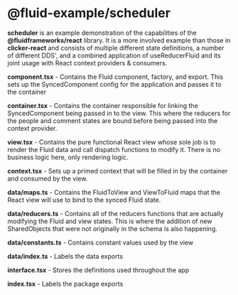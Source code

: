 # @fluid-example/scheduler

**scheduler** is an example demonstration of the capabilities of the **@fluidframeworks/react** library. It is a more involved example than those in **clicker-react**  and consists of multiple different state definitions, a number of different DDS', and a combined application of useReducerFluid and its joint usage with React context providers & consumers.

**component.tsx** - Contains the Fluid component, factory, and export. This sets up the SyncedComponent config for the application and passes it to the container

**container.tsx** - Contains the container responsible for linking the SyncedComponent being passed in to the view. This where the reducers for the people and comment states are bound before being passed into the context provider.

**view.tsx** - Contains the pure functional React view whose sole job is to render the Fluid data and call dispatch functions to modify it. There is no business logic here, only rendering logic.

**context.tsx** - Sets up a primed context that will be filled in by the container and consumed by the view.

**data/maps.ts** - Contains the FluidToView and ViewToFluid maps that the React view will use to bind to the synced Fluid state.

**data/reducers.ts** - Contains all of the reducers functions that are actually modifying the Fluid and view states. This is where the addition of new SharedObjects that were not originally in the schema is also happening.

**data/constants.ts** - Contains constant values used by the view

**data/index.ts** - Labels the data exports

**interface.tsx** - Stores the definitions used throughout the app

**index.tsx** - Labels the package exports

